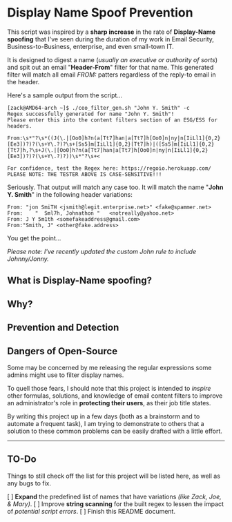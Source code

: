 # Display Name Spoof Prevention
This script was inspired by a **sharp increase** in the rate of **Display-Name spoofing** that I've seen during the duration of my work in Email Security, Business-to-Business, enterprise, and even small-town IT.

It is designed to digest a name (_usually an executive or authority of sorts_) and spit out an email "**Header-From**" filter for that name. This generated filter will match all email _FROM:_ patters regardless of the reply-to email in the header.

Here's a sample output from the script...
```
[zack@AMD64-arch ~]$ ./ceo_filter_gen.sh "John Y. Smith" -c
Regex successfully generated for name "John Y. Smith"!
Please enter this into the content filters section of an ESG/ESS for headers.

From:\s*"?\s*((J(\.|[Oo0]h?n(a[Tt7]han|a[Tt7]h[Oo0]n|ny|n[IiLl1]{0,2}[Ee3])?)?(\s+Y\.?)?\s+[Ss5]m[IiLl1]{0,2}[Tt7]h)|([Ss5]m[IiLl1]{0,2}[Tt7]h,?\s+J(\.|[Oo0]h?n(a[Tt7]han|a[Tt7]h[Oo0]n|ny|n[IiLl1]{0,2}[Ee3])?)?(\s+Y\.?)?))\s*"?\s+<

For confidence, test the Regex here: https://regoio.herokuapp.com/
PLEASE NOTE: THE TESTER ABOVE IS CASE-SENSITIVE!!!
```

Seriously. That output will match any case too.
It will match the name "**John Y. Smith**" in the following header variations:
```
From: "jon SmiTH <jsmith@legit.enterprise.net>" <fake@spammer.net>
From:    "  Sml7h, Johnathon "   <notreally@yahoo.net>
From: J Y 5m1th <somefakeaddress@gmail.com>
From:"Smith, J" <other@fake.address>
```
You get the point...

_Please note: I've recently updated the custom John rule to include Johnny/Jonny._

## What is Display-Name spoofing?

## Why?

## Prevention and Detection

## Dangers of Open-Source
Some may be concerned by me releasing the regular expressions some admins might use to filter display names.

To quell those fears, I should note that this project is intended to _inspire_ other formulas, solutions, and knowledge of email content filters to improve an administrator's role in **protecting their users**, as their job title states.

By writing this project up in a few days (both as a brainstorm and to automate a frequent task), I am trying to demonstrate to others that a solution to these common problems can be easily drafted with a little effort.

---

## TO-Do
Things to still check off the list for this project will be listed here, as well as any bugs to fix.

[ ] **Expand** the predefined list of names that have variations _(like Zack, Joe, & Mary)_.
[ ] Improve **string scanning** for the built regex to lessen the impact of _potential script errors_.
[ ] Finish this README document.

